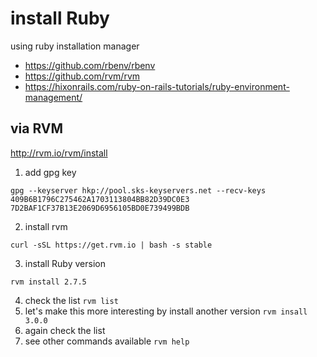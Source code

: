 # install Ruby 

using ruby installation manager
- https://github.com/rbenv/rbenv
- https://github.com/rvm/rvm
- https://hixonrails.com/ruby-on-rails-tutorials/ruby-environment-management/

## via RVM

http://rvm.io/rvm/install

1. add gpg key 

```
gpg --keyserver hkp://pool.sks-keyservers.net --recv-keys 409B6B1796C275462A1703113804BB82D39DC0E3 7D2BAF1CF37B13E2069D6956105BD0E739499BDB
```

2. install rvm

```
curl -sSL https://get.rvm.io | bash -s stable
```

3. install Ruby version

```
rvm install 2.7.5 
```

4. check the list `rvm list`
5. let's make this more interesting by install another version `rvm insall 3.0.0`
6. again check the list 
7. see other commands available `rvm help`

